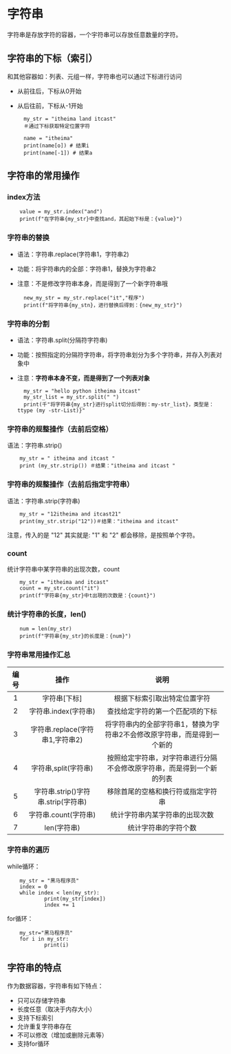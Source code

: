 # 字符串

字符串是存放字符的容器，一个宇符串可以存放任意数量的字符。

## 字符串的下标（索引）

和其他容器如：列表、元组一样，字符串也可以通过下标进行访问

* 从前往后，下标从0开始
* 从后往前，下标从-1开始

        my_str = "itheima land itcast"
        ＃通过下标获取特定位置字符

        name = "itheima"
        print(name[o]) # 结果i
        print(name[-1]) # 结果a

## 字符串的常用操作

### index方法

        value = my_str.index("and")
        print(f"在字符串{my_str}中查找and，其起始下标是：{value}")

### 字符串的替换

* 语法：字符串.replace(字符串1，字符串2)
* 功能：将宇符串内的全部：字符串1，替换为字符串2
* 注意：不是修改字符串本身，而是得到了一个新字符串哦

        new_my_str = my_str.replace("it","程序")
        print(f"将字符串{my_stn}，进行替换后得到：{new_my_str}")

### 字符串的分割

* 语法：字符串.split(分隔符字符串)
* 功能：按照指定的分隔符字符串，将字符串划分为多个字符串，并存入列表对象中
* 注意：**字符串本身不变，而是得到了一个列表对象**

        my_str = "hello python itheima itcast"
        my_str_list = my_str.split(" ")
        print(千"将字符串{my_str}进行split切分后得到：my-str_list}，类型是：ttype (my -str-List)}"

### 字符串的规整操作（去前后空格）

语法：字符串.strip()

        my_str = " itheima and itcast "
        print (my_str.strip()) ＃结果："itheima and itcast "

### 宇符串的规整操作（去前后指定宇符串）

语法：字符串.strip(字符串)

        my_str = "12itheima and itcast21"
        print(my_str.strip("12"))＃结果："itheima and itcast"

注意，传入的是 "12" 其实就是: "1" 和 "2" 都会移除，是按照单个字符。

### count

统计字符串中某字符串的出现次数，count

        my_str = "itheima and itcast"
        count = my_str.count("it")
        print(f"字符串{my_str}中t出現的次数是：{count}")

### 统计字符串的长度，len()

        num = len(my_str)
        print(f"字符串{my_str}的长度是：{num}")

### 字符串常用操作汇总

|编号|操作|说明|
|:--:|:-:|:-:|
|1|字符串[下标]|根据下标索引取出特定位置字符|
|2|字符串.index(字符串)|查找给定字符的第一个匹配项的下标|
|3|字符串.replace(字符串1,字符串2)|将字符串内的全部字符串1，替换为字符串2不会修改原字符串，而是得到一个新的|
|4|字符串,split(字符串)|按照给定宇符串，对字符串进行分隔不会修改原字符串，而是得到一个新的列表|
|5|字符串.strip()字符串.strip(字符串)|移除首尾的空格和换行符或指定字符串|
|6|字符串.count(字符串)|统计字符串内某字符串的出现次数|
|7|len(字符串)|统计字符串的字符个数|

### 字符串的遍历

while循环：

        my_str = "黑马程序员"
        index = 0
        while index < len(my_str):
                print(my_str[index])
                index += 1

for循环：

        my_str="黑马程序员"
        for i in my_str:
                print(i)

## **字符串的特点**

作为数据容器，宇符串有如下特点：

* 只可以存储字符串
* 长度任意（取决于内存大小）
* 支持下标索引
* 允许重复字符串存在
* 不可以修改（增加或删除元素等）
* 支持for循环
